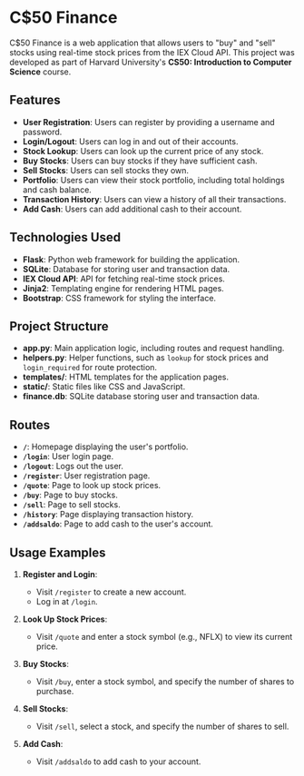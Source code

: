 # C$50 Finance

C$50 Finance is a web application that allows users to "buy" and "sell" stocks using real-time stock prices from the IEX Cloud API. This project was developed as part of Harvard University's **CS50: Introduction to Computer Science** course.

## Features

- **User Registration**: Users can register by providing a username and password.
- **Login/Logout**: Users can log in and out of their accounts.
- **Stock Lookup**: Users can look up the current price of any stock.
- **Buy Stocks**: Users can buy stocks if they have sufficient cash.
- **Sell Stocks**: Users can sell stocks they own.
- **Portfolio**: Users can view their stock portfolio, including total holdings and cash balance.
- **Transaction History**: Users can view a history of all their transactions.
- **Add Cash**: Users can add additional cash to their account.

## Technologies Used

- **Flask**: Python web framework for building the application.
- **SQLite**: Database for storing user and transaction data.
- **IEX Cloud API**: API for fetching real-time stock prices.
- **Jinja2**: Templating engine for rendering HTML pages.
- **Bootstrap**: CSS framework for styling the interface.

## Project Structure

- **app.py**: Main application logic, including routes and request handling.
- **helpers.py**: Helper functions, such as `lookup` for stock prices and `login_required` for route protection.
- **templates/**: HTML templates for the application pages.
- **static/**: Static files like CSS and JavaScript.
- **finance.db**: SQLite database storing user and transaction data.

## Routes

- **`/`**: Homepage displaying the user's portfolio.
- **`/login`**: User login page.
- **`/logout`**: Logs out the user.
- **`/register`**: User registration page.
- **`/quote`**: Page to look up stock prices.
- **`/buy`**: Page to buy stocks.
- **`/sell`**: Page to sell stocks.
- **`/history`**: Page displaying transaction history.
- **`/addsaldo`**: Page to add cash to the user's account.

## Usage Examples

1. **Register and Login**:
   - Visit `/register` to create a new account.
   - Log in at `/login`.

2. **Look Up Stock Prices**:
   - Visit `/quote` and enter a stock symbol (e.g., NFLX) to view its current price.

3. **Buy Stocks**:
   - Visit `/buy`, enter a stock symbol, and specify the number of shares to purchase.

4. **Sell Stocks**:
   - Visit `/sell`, select a stock, and specify the number of shares to sell.

5. **Add Cash**:
   - Visit `/addsaldo` to add cash to your account.
